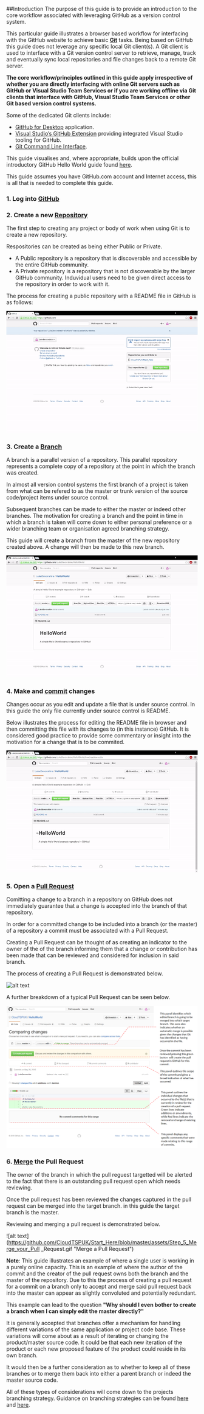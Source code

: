 ##Introduction
The purpose of this guide is to provide an introduction to the core workflow associated with leveraging GitHub as a version control system. 

This particular guide illustrates a browser based workflow for interfacing with the GitHub website to achieve basic **[Git](https://help.github.com/articles/github-glossary#Git)** tasks. Being based on GitHub this guide does not leverage any specific local Git client(s). A Git client is used to interface with a Git version control server to retrieve, manage, track and eventually sync local repositories and file changes back to a remote Git server.

**The core workflow/principles outlined in this guide apply irrespective of whether you are directly interfacing with online Git servers such as GitHub or Visual Studio Team Services or if you are working offline via Git clients that interface with GitHub, Visual Studio Team Services or other Git based version control systems.**

Some of the dedicated Git clients include:
* [GitHub for Desktop]( https://desktop.github.com/) application.
* [Visual Studio’s GitHub Extension]( https://visualstudio.github.com/) providing integrated Visual Studio tooling for GitHub. 
* [Git Command Line Interface](https://git-scm.com/book/en/v2/Getting-Started-Installing-Git).

This guide visualises and, where appropriate, builds upon the official introductory GitHub Hello World guide found [here](https://guides.github.com/activities/hello-world/).

This guide assumes you have GitHub.com account and Internet access, this is all that is needed to complete this guide. 

### 1. Log into [GitHub](https://github.com/)

### 2. Create a new [Repository](https://help.github.com/articles/github-glossary#repository)
The first step to creating any project or body of work when using Git is to create a new repository. 

Respositories can be created as being either Public or Private. 
* A Public repository is a repository that is discoverable and accessible by the entire GitHub community. 
* A Private repository is a repository that is not discoverable by the larger GitHub community. Induvidual users need to be given direct access to the repository in order to work with it. 

The process for creating a public repository with a README file in GitHub is as follows:

![alt text](https://github.com/CloudTSPUK/Start_Here/blob/master/assets/Step_1_Create_Repository.gif "Create a repository")

### 3. Create a [Branch](https://help.github.com/articles/github-glossary#branch)
A branch is a parallel version of a repository. This parallel repository represents a complete copy of a repository at the point in which the branch was created.

In almost all version control systems the first branch of a project is taken from what can be refered to as the master or trunk version of the source code/project items under source control. 

Subsequent branches can be made to either the master or indeed other branches. The motivation for creating a branch and the point in time in which a branch is taken will come down to either personal preference or a wider branching team or organisation agreed branching strategy.

This guide will create a branch from the master of the new repository created above. A change will then be made to this new branch.

![alt text](https://github.com/CloudTSPUK/Start_Here/blob/master/assets/Step_2_Create_A_Branch.gif "Create a branch")

### 4. Make and [commit](https://help.github.com/articles/github-glossary#commit) changes
Changes occur as you edit and update a file that is under source control. In this guide the only file currently under source control is README. 

Below illustrates the process for editing the README file in browser and then committing this file with its changes to (in this instance) GitHub. It is considered good practice to provide some commentary or insight into the motivation for a change that is to be commited. 

![alt text](https://github.com/CloudTSPUK/Start_Here/blob/master/assets/Step_3_Make_and_commit_changes.gif "Make and commit changes")

### 5. Open a [Pull Request](https://help.github.com/articles/github-glossary#pull-request)
Comitting a change to a branch in a repository on GitHub does not immediately guarantee that a change is accepted into the branch of that repository. 

In order for a committed change to be included into a branch (or the master) of a repository a commit must be associated with a Pull Request. 

Creating a Pull Request can be thought of as creating an indicator to the owner of the of the branch informing them that a change or contribution has been made that can be reviewed and considered for inclusion in said branch. 

The process of creating a Pull Request is demonstrated below.

![alt text](https://github.com/CloudTSPUK/Start_Here/blob/master/assets/Step_4_Open_a_Pull_Request.gif "Open a Pull Request")

A further breakdown of a typical Pull Request can be seen below.

![alt text](https://github.com/CloudTSPUK/Start_Here/blob/master/assets/Anatomy_Of_A_Pull_Request.PNG "Anatomy of a Pull Request")

### 6. [Merge](https://help.github.com/articles/github-glossary#merge) the Pull Request
The owner of the branch in which the pull reguest targetted will be alerted to the fact that there is an outstanding pull request open which needs reviewing. 

Once the pull request has been reviewed the changes captured in the pull request can be merged into the target branch. in this guide the target branch is the master.

Reviewing and merging a pull request is demonstrated below.

![alt text](https://github.com/CloudTSPUK/Start_Here/blob/master/assets/Step_5_Merge_your_Pull _Request.gif "Merge a Pull Request")

**Note**: This guide illustrates an example of where a single user is working in a purely online capacity. This is an example of where the author of the commit and the creator of the pull request owns both the branch and the master of the repository. Due to this the process of creating a pull request for a commit on a branch only to accept and merge said pull request back into the master can appear as slightly convoluted and potentially redundant. 

This example can lead to the question **"Why should I even bother to create a branch when I can simply edit the master directly?"** 

It is generally accepted that branches offer a mechanism for handling different variations of the same application or project code base. These variations will come about as a result of iterating or changing the product/master source code. It could be that each new iteration of the product or each new proposed feature of the product could reside in its own branch. 

It would then be a further consideration as to whether to keep all of these branches or to merge them back into either a parent branch or indeed the master source code. 


All of these types of considerations will come down to the projects branching strategy. Guidance on branching strategies can be found [here](https://msdn.microsoft.com/en-us/library/bb668955.aspx) and [here](https://git-scm.com/book/en/v2/Git-Branching-Branching-Workflows).

